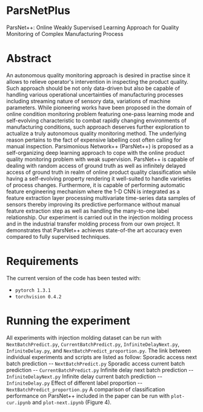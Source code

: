 # ParsNetPlus
ParsNet++: Online Weakly Supervised Learning Approach for Quality Monitoring of Complex Manufacturing Process

# Abstract
An autonomous quality monitoring approach is desired in practise since it allows to relieve operator's intervention in inspecting the product quality. Such approach should be not only data-driven but also be capable of handling various operational uncertainties of manufacturing processes including streaming nature of sensory data, variations of machine parameters. While pioneering works have been proposed in the domain of online condition monitoring problem featuring one-pass learning mode and self-evolving characteristic to combat rapidly changing environments of manufacturing conditions, such approach deserves further exploration to actualize a truly autonomous quality monitoring method. The underlying reason pertains to the fact of expensive labelling cost often calling for manual inspection. Parsimonious Network++ (ParsNet++) is proposed as a self-organizing deep learning approach to cope with the online product quality monitoring problem with weak supervision. ParsNet++ is capable of dealing with random access of ground truth as well as infinitely delayed access of ground truth in realm of online product quality classification while having a self-evolving property rendering it well-suited to handle varieties of process changes. Furthermore, it is capable of performing automatic feature engineering mechanism where the 1-D CNN is integrated as a feature extraction layer processing multivariate time-series data samples of sensors thereby improving its predictive performance without manual feature extraction step as well as handling the many-to-one label relationship. Our experiment is carried out in the injection molding process and in the industrial transfer molding process from our own project. It demonstrates that ParsNet++ achieves state-of-the art accuracy even compared to fully supervised techniques.  

# Requirements
The current version of the code has been tested with:
* `pytorch 1.3.1`
* `torchvision 0.4.2`

# Running the experiment
All experiments with injection molding dataset can be run with `NextBatchPredict.py`, `CurrentBatchPredict.py`, `InfiniteDelayNext.py`, `InfiniteDelay.py`, and `NextBatchPredict_proportion.py`. The link between individual experiments and scripts are listed as follow:
Sporadic access next batch prediction -- `NextBatchPredict.py`
Sporadic access current batch prediction -- `CurrentBatchPredict.py`
Infinite delay next batch prediction -- `InfiniteDelayNext.py`
Infinite delay current batch prediction -- `InfiniteDelay.py`
Effect of different label proportion -- `NextBatchPredict_proportion.py`
A comparison of classification performance on ParsNet++ included in the paper can be run with `plot-cur.ipynb` and `plot-next.ipynb` (Figure 4).
